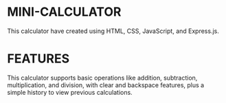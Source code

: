 # MINI-CALCULATOR
This calculator have created using HTML, CSS, JavaScript, and Express.js.


# FEATURES
This calculator supports basic operations like addition, subtraction, multiplication, and division, with clear and backspace features, plus a simple history to view previous calculations.


